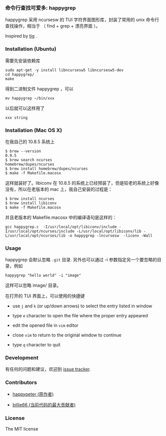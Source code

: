 ### 命令行查找可爱多: happygrep

happygrep 采用 ncursesw 的 TUI 字符界面图形库，封装了常用的 unix 命令行查找操作，相当于 （ find + grep + 漂亮界面 ）。

Inspired by [tig](https://github.com/jonas/tig) .

### Installation (Ubuntu)

需要先安装依赖库

    sudo apt-get -y install libncursesw5 libncursesw5-dev
    cd happygrep/
    make
    
得到二进制文件 happygrep ，可以

    mv happygrep ~/bin/xxx
    
以后就可以这样用了

    xxx string

### Installation (Mac OS X)

在我自己的 10.8.5 系统上

    $ brew --version
    0.9.5
    $ brew search ncurses
    homebrew/dupes/ncurses
    $ brew install homebrew/dupes/ncurses
    $ make -f Makefile.macosx

这样就装好了。libiconv 在 10.8.5
的系统上已经预装了，但是较老的系统上好像没有，所以在老版本的 mac
上，我自己安装的过程是：

    $ brew install ncurses
    $ brew install libiconv
    $ make -f Makefile.macosx

并且老版本的 Makefile.macosx 中的编译语句是这样的：

    gcc happygrep.c  -I/usr/local/opt/libiconv/include -I/usr/local/opt/ncurses/include -L/usr/local/opt/libiconv/lib -L/usr/local/opt/ncurses/lib -o happygrep -lncursesw  -liconv -Wall

### Usage

happygrep 会默认忽略 `.git` 目录. 另外也可以通过 -i 参数指定另一个要忽略的目录，例如

    happygrep "hello world" -i "image"

这样可以忽略 image/ 目录。


在打开的 TUI 界面上，可以使用的快捷键


* use `j` and `k` (or up/down arrows) to select the entry listed in window

* type `e` character to open the file where the proper entry appeared

* edit the opened file in `vim` editor

* close `vim` to return to the original window to continue

* type `q` character to quit

### Development

有任何的问题和建议，欢迎到 [issue
tracker](https://github.com/happypeter/happygrep/issues).

### Contributors

* [happypeter (原作者)](https://github.com/happypeter)

* [billie66 (当前代码的最大贡献者)](https://github.com/billie66)


### License

The MIT license

